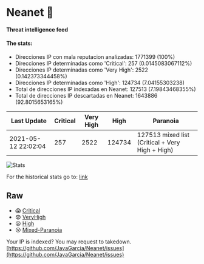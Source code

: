 # Neanet :hocho:
#### Threat intelligence feed
#### The stats:

- Direcciones IP con mala reputacion analizadas: 1771399 (100%)
- Direcciones IP determinadas como 'Critical':  257 (0.0145083067112%)
- Direcciones IP determinadas como 'Very High':  2522 (0.142373344458%)
- Direcciones IP determinadas como 'High':  124734 (7.04155303238)
- Total de direcciones IP indexadas en Neanet:  127513 (7.19843468355%)
- Total de direcciones IP descartadas en Neanet:  1643886 (92.8015653165%)

| Last Update | Critical | Very High | High | Paranoia |
| --- | --- | --- | --- | --- |
| 2021-05-12 22:02:04 | 257 | 2522 | 124734 | 127513 mixed list (Critical + Very High + High)|

![Stats](https://docs.google.com/spreadsheets/d/e/2PACX-1vSnaNMIXVabIpDJjufMlzH7poXnshF3mgd8Is1g9ytUEzVsP5my4Trn8f-xkoLLQ38xpL3HtmUexLo6/pubchart?oid=501124687&format=image)

For the historical stats go to: [link](/stats.csv)
## Raw
- :scream: [Critical](https://raw.githubusercontent.com/JavaGarcia/Neanet/master/blacklists/neanet_critical.txt)
- :fearful: [VeryHigh](https://raw.githubusercontent.com/JavaGarcia/Neanet/master/blacklists/neanet_veryHigh.txtt)
- :frowning: [High](https://raw.githubusercontent.com/JavaGarcia/Neanet/master/blacklists/neanet_high.txt)
- :dizzy_face: [Mixed-Paranoia](https://raw.githubusercontent.com/JavaGarcia/Neanet/master/blacklists/neanet_all.txt)


Your IP is indexed? You may request to takedown. [https://github.com/JavaGarcia/Neanet/issues](https://github.com/JavaGarcia/Neanet/issues)
















































































































































































































































































































































































































































































































































































































































































































































































































































































































































































































































































































































































































































































































































































































































































































































































































































































































































































































































































































































































































































































































































































































































































































































































































































































































































































































































































































































































































































































































































































































































































































































































































































































































































































































































































































































































































































































































































































































































































































































































































































































































































































































































































































































































































































































































































































































































































































































































































































































































































































































































































































































































































































































































































































































































































































































































































































































































































































































































































































































































































































































































































































































































































































































































































































































































